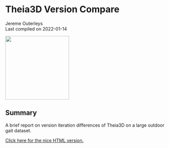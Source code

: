 Theia3D Version Compare
================
Jereme Outerleys <br/>
Last compiled on 2022-01-14

<!--html_preserve-->

<img src="https://www.queensu.ca/sites/default/files/assets/pages/QueensLogo_red.png" width="200px" heigth="200px"/><!--/html_preserve-->

## Summary

A brief report on version iteration differences of Theia3D on a large
outdoor gait dataset.

[Click here for the nice HTML
version.](https://htmlpreview.github.io/https://github.com/jouterleys/Theia3D-Version-Compare/blob/main/Theia3D-Version-Compare-HTML.html)
